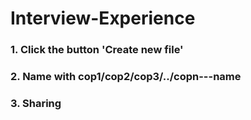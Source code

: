 # Interview-Experience
### 1. Click the button 'Create new file'
### 2. Name with cop1/cop2/cop3/../copn---name
### 3. Sharing

